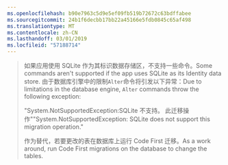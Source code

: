 ```yaml
---
ms.openlocfilehash: b90e7963c5d9e5ef09fb519b72672c63bdffabee
ms.sourcegitcommit: 24b1f6decbb17bb22a45166e5fdb0845c65af498
ms.translationtype: MT
ms.contentlocale: zh-CN
ms.lasthandoff: 03/01/2019
ms.locfileid: "57188714"
---
```

> <span data-ttu-id="fbe86-101">如果应用使用 SQLite 作为其标识数据存储区，不支持一些命令。</span><span class="sxs-lookup"><span data-stu-id="fbe86-101">Some commands aren't supported if the app uses SQLite as its Identity data store.</span></span> <span data-ttu-id="fbe86-102">由于数据库引擎中的限制`Alter`命令将引发以下异常：</span><span class="sxs-lookup"><span data-stu-id="fbe86-102">Due to limitations in the database engine, `Alter` commands throw the following exception:</span></span>
>
> <span data-ttu-id="fbe86-103">"System.NotSupportedException:SQLite 不支持。 此迁移操作"</span><span class="sxs-lookup"><span data-stu-id="fbe86-103">"System.NotSupportedException: SQLite does not support this migration operation."</span></span> 
>
> <span data-ttu-id="fbe86-104">作为替代，若要更改的表在数据库上运行 Code First 迁移。</span><span class="sxs-lookup"><span data-stu-id="fbe86-104">As a work around, run Code First migrations on the database to change the tables.</span></span>
